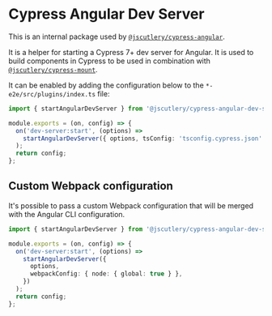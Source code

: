 # Cypress Angular Dev Server

This is an internal package used by [`@jscutlery/cypress-angular`](https://github.com/jscutlery/devkit/tree/main/packages/cypress-angular).

It is a helper for starting a Cypress 7+ dev server for Angular. It is used to build components in Cypress to be used in combination with [`@jscutlery/cypress-mount`](https://github.com/jscutlery/devkit/tree/main/packages/cypress-mount).

It can be enabled by adding the configuration below to the `*-e2e/src/plugins/index.ts` file:

```ts
import { startAngularDevServer } from '@jscutlery/cypress-angular-dev-server';

module.exports = (on, config) => {
  on('dev-server:start', (options) =>
    startAngularDevServer({ options, tsConfig: 'tsconfig.cypress.json' })
  );
  return config;
};
```

## Custom Webpack configuration

It's possible to pass a custom Webpack configuration that will be merged with the Angular CLI configuration.

```ts
import { startAngularDevServer } from '@jscutlery/cypress-angular-dev-server';

module.exports = (on, config) => {
  on('dev-server:start', (options) =>
    startAngularDevServer({
      options,
      webpackConfig: { node: { global: true } },
    })
  );
  return config;
};
```
